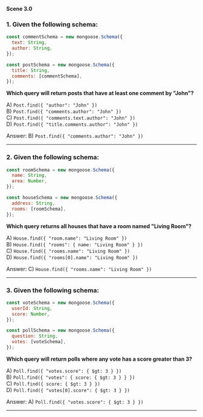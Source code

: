 **Scene 3.0**
### **1. Given the following schema:**

```js
const commentSchema = new mongoose.Schema({
  text: String,
  author: String,
});

const postSchema = new mongoose.Schema({
  title: String,
  comments: [commentSchema],
});
```

**Which query will return posts that have at least one comment by "John"?**

A) `Post.find({ "author": "John" })`  
B) `Post.find({ "comments.author": "John" })`  
C) `Post.find({ "comments.text.author": "John" })`  
D) `Post.find({ "title.comments.author": "John" })`

Answer: B) `Post.find({ "comments.author": "John" })`

---

### **2. Given the following schema:**

```js
const roomSchema = new mongoose.Schema({
  name: String,
  area: Number,
});

const houseSchema = new mongoose.Schema({
  address: String,
  rooms: [roomSchema],
});
```

**Which query returns all houses that have a room named "Living Room"?**

A) `House.find({ "room.name": "Living Room" })`  
B) `House.find({ "rooms": { name: "Living Room" } })`  
C) `House.find({ "rooms.name": "Living Room" })`  
D) `House.find({ "rooms[0].name": "Living Room" })`

Answer: C) `House.find({ "rooms.name": "Living Room" })`

---

### **3. Given the following schema:**

```js
const voteSchema = new mongoose.Schema({
  userId: String,
  score: Number,
});

const pollSchema = new mongoose.Schema({
  question: String,
  votes: [voteSchema],
});
```

**Which query will return polls where any vote has a score greater than 3?**

A) `Poll.find({ "votes.score": { $gt: 3 } })`  
B) `Poll.find({ "votes": { score: { $gt: 3 } } })`  
C) `Poll.find({ score: { $gt: 3 } })`  
D) `Poll.find({ "votes[0].score": { $gt: 3 } })`

Answer: A) `Poll.find({ "votes.score": { $gt: 3 } })`

---
